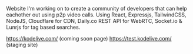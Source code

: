 Website I'm working on to create a community of developers that can help eachother out using p2p video calls. Using React, Expressjs, TailwindCSS, NodeJS, Cloudflare for CDN, Daily.co REST API for WebRTC, Socket.io & Lunrjs for tag based searches.

https://kodelive.com/ (coming soon page)
https://test.kodelive.com/ (staging site)
